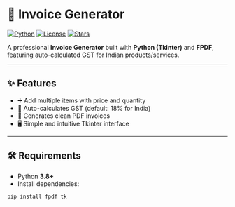 # 🧾 Invoice Generator

[![Python](https://img.shields.io/badge/Python-3.8%2B-blue.svg)](https://www.python.org/downloads/)
[![License](https://img.shields.io/badge/License-MIT-green.svg)](LICENSE)
[![Stars](https://img.shields.io/github/stars/yourusername/invoice-generator?style=social)](https://github.com/yourusername/invoice-generator/stargazers)

A professional **Invoice Generator** built with **Python (Tkinter)** and **FPDF**, featuring auto-calculated GST for Indian products/services.

---

## ✨ Features
- ➕ Add multiple items with price and quantity
- 🧮 Auto-calculates GST (default: 18% for India)
- 📄 Generates clean PDF invoices
- 🖥 Simple and intuitive Tkinter interface

---

## 🛠 Requirements
- Python **3.8+**
- Install dependencies:
```bash
pip install fpdf tk
